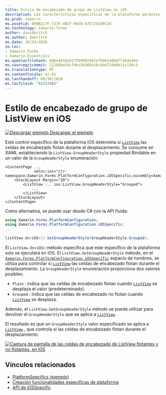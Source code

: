 ```yaml
---
title: Estilo de encabezado de grupo de ListView en iOS
description: Las características específicas de la plataforma permiten consumir funcionalidad que solo está disponible en una plataforma específica, sin necesidad de implementar representadores o efectos personalizados. En este artículo se explica cómo consumir el específico de la plataforma iOS que controla si las celdas de encabezado de ListView flotan durante el desplazamiento.
ms.prod: xamarin
ms.assetid: 099B2C7F-727F-4BCF-903B-87E728108C24
ms.technology: xamarin-forms
author: davidbritch
ms.author: dabritch
ms.date: 10/24/2018
no-loc:
- Xamarin.Forms
- Xamarin.Essentials
ms.openlocfilehash: b8be4610a327fb9902d62efb061406bff16de484
ms.sourcegitcommit: 122b8ba3dcf4bc59368a16c44e71846b11c136c5
ms.translationtype: MT
ms.contentlocale: es-ES
ms.lasthandoff: 09/30/2020
ms.locfileid: "91557483"
---
```

# <a name="listview-group-header-style-on-ios"></a>Estilo de encabezado de grupo de ListView en iOS

[![Descargar ejemplo](~/media/shared/download.png) Descargar el ejemplo](https://docs.microsoft.com/samples/xamarin/xamarin-forms-samples/userinterface-platformspecifics)

Este control específico de la plataforma iOS determina si [`ListView`](xref:Xamarin.Forms.ListView) las celdas de encabezado flotan durante el desplazamiento. Se consume en XAML estableciendo la `ListView.GroupHeaderStyle` propiedad Bindable en un valor de la `GroupHeaderStyle` enumeración:

```xaml
<ContentPage ...
             xmlns:ios="clr-namespace:Xamarin.Forms.PlatformConfiguration.iOSSpecific;assembly=Xamarin.Forms.Core">
    <StackLayout Margin="20">
        <ListView ... ios:ListView.GroupHeaderStyle="Grouped">
            ...
        </ListView>
    </StackLayout>
</ContentPage>
```

Como alternativa, se puede usar desde C# con la API fluida:

```csharp
using Xamarin.Forms.PlatformConfiguration;
using Xamarin.Forms.PlatformConfiguration.iOSSpecific;
...

listView.On<iOS>().SetGroupHeaderStyle(GroupHeaderStyle.Grouped);
```

El `ListView.On<iOS>` método especifica que este específico de la plataforma solo se ejecutará en iOS. El `ListView.SetGroupHeaderStyle` método, en el [`Xamarin.Forms.PlatformConfiguration.iOSSpecific`](xref:Xamarin.Forms.PlatformConfiguration.iOSSpecific) espacio de nombres, se utiliza para controlar si [`ListView`](xref:Xamarin.Forms.ListView) las celdas de encabezado flotan durante el desplazamiento. La `GroupHeaderStyle` enumeración proporciona dos valores posibles:

- `Plain` : indica que las celdas de encabezado flotan cuando [`ListView`](xref:Xamarin.Forms.ListView) se desplaza el valor (predeterminado).
- `Grouped` : indica que las celdas de encabezado no flotan cuando [`ListView`](xref:Xamarin.Forms.ListView) se desplaza.

Además, el `ListView.GetGroupHeaderStyle` método se puede utilizar para devolver el `GroupHeaderStyle` que se aplica a [`ListView`](xref:Xamarin.Forms.ListView) .

El resultado es que un `GroupHeaderStyle` valor especificado se aplica a [`ListView`](xref:Xamarin.Forms.ListView) , que controla si las celdas de encabezado flotan durante el desplazamiento:

[![Captura de pantalla de las celdas de encabezado de ListView flotantes y no flotantes, en iOS](listview-group-header-style-images/group-header-styles.png "ListView con celdas de encabezado flotante y no flotante")](listview-group-header-style-images/group-header-styles-large.png#lightbox "ListView con celdas de encabezado flotante y no flotante")

## <a name="related-links"></a>Vínculos relacionados

- [PlatformSpecifics (ejemplo)](/samples/xamarin/xamarin-forms-samples/userinterface-platformspecifics)
- [Creación funcionalidades específicas de plataforma](~/xamarin-forms/platform/platform-specifics/index.md#creating-platform-specifics)
- [API de iOSSpecific](xref:Xamarin.Forms.PlatformConfiguration.iOSSpecific)